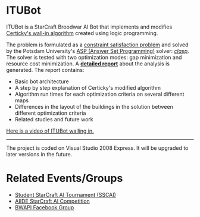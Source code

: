 ITUBot
======

ITUBot is a StarCraft Broodwar AI Bot that implements and modifies [Certicky's wall-in algorithm](http://arxiv.org/abs/1306.4460) created using logic programming.

The problem is formulated as a [constraint satisfaction problem](http://en.wikipedia.org/wiki/Constraint_satisfaction_problem) and solved by the Potsdam University's [ASP (Answer Set Programming)](http://en.wikipedia.org/wiki/Answer_set_programming) solver: [*clasp*](http://www.cs.uni-potsdam.de/clasp/). The solver is tested with two optimization modes: gap minimization and resource cost minimization. A [**detailed report**](https://www.dropbox.com/s/ru5tmhz4vh6eihh/Walling%20in%20at%20StarCraft.pdf?dl=0) about the analysis is generated. The report contains:
 - Basic bot architecture
 - A step by step explanation of Certicky's modified algorithm
 - Algorithm run times for each optimization criteria on several different maps
 - Differences in the layout of the buildings in the solution between different optimization criteria
 - Related studies and future work


[Here is a video of ITUBot walling in.](http://www.youtube.com/watch?v=WdhIv_yxIbM)

-------------

The project is coded on Visual Studio 2008 Express. It will be upgraded to later versions in the future.

Related Events/Groups
=======

 - [Student StarCraft AI Tournament (SSCAI)](http://www.sscaitournament.com/)
 - [AIIDE StarCraft AI Competition](http://webdocs.cs.ualberta.ca/~cdavid/starcraftaicomp/index.shtml)
 - [BWAPI Facebook Group](https://www.facebook.com/groups/bwapi/)
